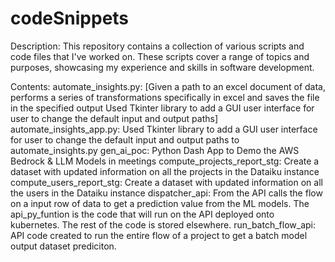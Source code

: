 # codeSnippets

Description:
This repository contains a collection of various scripts and code files that I've worked on. These scripts cover a range of topics and purposes, showcasing my experience and skills in software development.

Contents:
automate_insights.py: 
    [Given a path to an excel document of data, performs a series of transformations 
    specifically in excel and saves the file in the specified output
    Used Tkinter library to add a GUI user interface for user to 
    change the default input and output paths]
automate_insights_app.py: 
    Used Tkinter library to add a GUI user interface for user to 
    change the default input and output paths to automate_insights.py
gen_ai_poc: 
    Python Dash App to Demo the AWS Bedrock & LLM Models in meetings
compute_projects_report_stg: 
    Create a dataset with updated information on all the projects in the Dataiku instance
compute_users_report_stg: 
    Create a dataset with updated information on all the users in the Dataiku instance
dispatcher_api: 
    From the API calls the flow on a input row of data to get
    a prediction value from the ML models.
    The api_py_funtion is the code that will run on the API
    deployed onto kubernetes.  The rest of the code is stored
    elsewhere.
run_batch_flow_api: 
    API code created to run the entire flow of a project to get
    a batch model output dataset prediciton.
